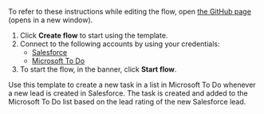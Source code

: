 To refer to these instructions while editing the flow, open [the GitHub page](https://github.com/ot4i/app-connect-templates/tree/master/resources/markdown/Create%20a%20task%20in%20a%20list%20in%20Microsoft%20To%20Do%20when%20a%20lead%20is%20created%20in%20Salesforce_instructions.md) (opens in a new window).

1. Click **Create flow** to start using the template.
2. Connect to the following accounts by using your credentials:
   - [Salesforce](https://www.ibm.com/docs/en/app-connect/containers_cd?topic=apps-salesforce)
   - [Microsoft To Do](https://www.ibm.com/docs/en/app-connect/containers_cd?topic=apps-microsoft-to-do)
3. To start the flow, in the banner, click **Start flow**.

Use this template to create a new task in a list in Microsoft To Do whenever a new lead is created in Salesforce. The task is created and added to the Microsoft To Do list based on the lead rating of the new Salesforce lead.




